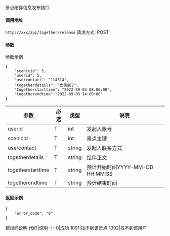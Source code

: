 景点结伴信息发布接口

#### 调用地址
`http://xxx/api/together/release`
请求方式: POST


#### 参数
参数示例
```
{
    "scenicid": 5,
    "userid": 5,
    "usercontact": "114514",
    "togetherdetails": "太美丽了",
    "togetherstarttime": "2022-09-03 08:00:00",
    "togetherendtime":"2022-09-03 14:00:00"
}
```
参数 | 必选 | 类型 | 说明
-|-|-|-
userid | T | int | 发起人账号
scenicid | T | int | 景点主键
usercontact | T| string | 发起人联系方式
togetherdetails | T | string | 结伴正文
togetherstarttime | T | string | 预计开始时间YYYY-MM-DD HH:MM:SS
togetherendtime | T | string | 预计结束时间




#### 返回示例
```
{
    "error_code": "0"
}
```


错误码说明
代码|说明
-|-
0|成功
1091|找不到该景点
1092|找不到该用户


